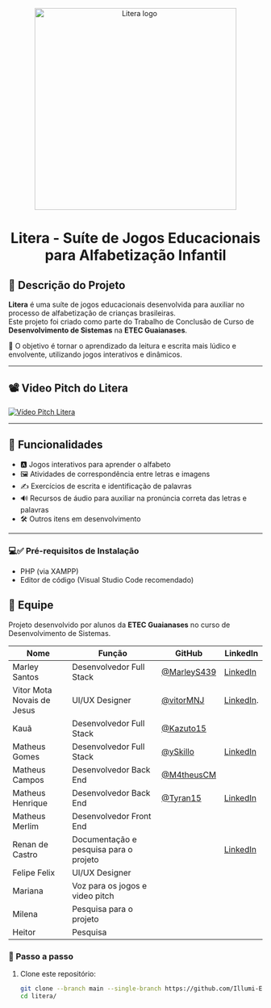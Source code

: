 <p align="center">
  <img src="https://raw.githubusercontent.com/MarleyS439/litera/master/assets/images/Litera.png" width="400" alt="Litera logo">
</p>

<h1 align="center">Litera - Suíte de Jogos Educacionais para Alfabetização Infantil</h1>



## 📖 Descrição do Projeto

**Litera** é uma suíte de jogos educacionais desenvolvida para auxiliar no processo de alfabetização de crianças brasileiras.  
Este projeto foi criado como parte do Trabalho de Conclusão de Curso de **Desenvolvimento de Sistemas** na **ETEC Guaianases**.

🎯 O objetivo é tornar o aprendizado da leitura e escrita mais lúdico e envolvente, utilizando jogos interativos e dinâmicos.

---

## 📽️ Video Pitch do Litera

[![Vídeo Pitch Litera](https://img.youtube.com/vi/KXUrpCud9Ck/maxresdefault.jpg)](https://www.youtube.com/watch?v=KXUrpCud9Ck "Vídeo Pitch Litera")

---

## 🧩 Funcionalidades

- 🅰️ Jogos interativos para aprender o alfabeto  
- 🖼️ Atividades de correspondência entre letras e imagens  
- ✍️ Exercícios de escrita e identificação de palavras  
- 🔊 Recursos de áudio para auxiliar na pronúncia correta das letras e palavras  
- 🛠️ Outros itens em desenvolvimento  

---

### 💻✅ Pré-requisitos de Instalação

- PHP (via XAMPP)
- Editor de código (Visual Studio Code recomendado)

## 👥 Equipe

Projeto desenvolvido por alunos da **ETEC Guaianases** no curso de Desenvolvimento de Sistemas.

| Nome | Função | GitHub | LinkedIn |
|------|--------|--------|----------|
| Marley Santos | Desenvolvedor Full Stack | [@MarleyS439](https://github.com/MarleyS439) | [LinkedIn](https://www.linkedin.com/in/marleysantos/) |
| Vitor Mota Novais de Jesus | UI/UX Designer | [@vitorMNJ](https://github.com/VitorMotaNJ) | [LinkedIn](https://www.linkedin.com/in/vitor-mota-330908227/). |
| Kauã | Desenvolvedor Full Stack | [@Kazuto15](https://github.com/Kazuto15) ||
| Matheus Gomes| Desenvolvedor Full Stack | [@ySkillo](https://github.com/ySkillo) | [LinkedIn](https://www.linkedin.com/in/matheus-gomes-40a529222/) |
| Matheus Campos | Desenvolvedor Back End | [@M4theusCM](https://github.com/M4theusCM) ||
| Matheus Henrique | Desenvolvedor Back End | [@Tyran15](https://github.com/Tyran15) | [LinkedIn](https://www.linkedin.com/in/matheus-henrique-teixeira-santos/) |
| Matheus Merlim | Desenvolvedor Front End | | |
| Renan de Castro | Documentação e pesquisa para o projeto | | [LinkedIn](https://www.linkedin.com/in/renan-de-castro-teixeira-aa4957261/)  |
| Felipe Felix | UI/UX Designer | | |
| Mariana | Voz para os jogos e video pitch | | |
| Milena | Pesquisa para o projeto | | |
| Heitor | Pesquisa | | |






### 🚀 Passo a passo

1. Clone este repositório:
   ```bash
   git clone --branch main --single-branch https://github.com/Illumi-Etec/litera.git
   cd litera/








